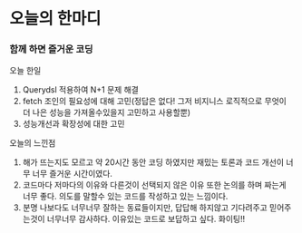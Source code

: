 # 오늘의 한마디
### 함께 하면 즐거운 코딩

오늘 한일
1. Querydsl 적용하여 N+1 문제 해결
2. fetch 조인의 필요성에 대해 고민(정답은 없다! 그저 비지니스 로직적으로 무엇이 더 나은 성능을 가져올수있을지 고민하고 사용할뿐)
3. 성능개선과 확장성에 대한 고민

오늘의 느낀점
1. 해가 뜨는지도 모르고 약 20시간 동안 코딩 하였지만 재밌는 토론과 코드 개선이 너무 너무 즐거운 시간이였다.
2. 코드마다 저마다의 이유와 다른것이 선택되지 않은 이유 또한 논의를 하며 짜는게 너무 좋다. 의도를 말할수 있는 코드를 작성하고 있는 느낌이다.
3. 분명 나보다도 너무너무 잘하는 동료들이지만, 답답해 하지않고 기다려주고 믿어주는것이 너무너무 감사하다. 이유있는 코드로 보답하고 싶다. 화이팅!!  
